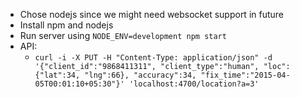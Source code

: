 - Chose nodejs since we might need websocket support in future
- Install npm and nodejs
- Run server using `NODE_ENV=development npm start`
- API:
  - `curl -i -X PUT -H "Content-Type: application/json" -d '{"client_id":"9868411311", "client_type":"human", "loc":{"lat":34, "lng":66}, "accuracy":34, "fix_time":"2015-04-05T00:01:10+05:30"}' 'localhost:4700/location?a=3'`